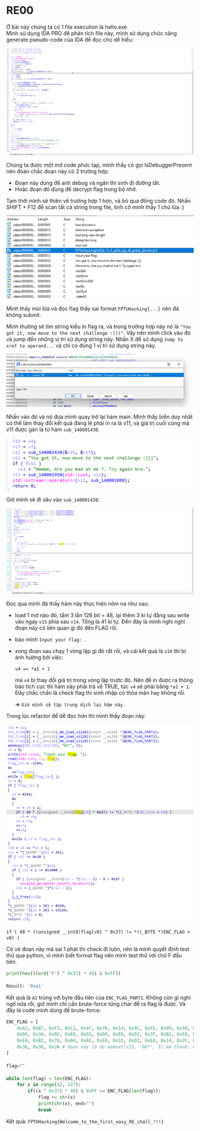 # RE00

Ở bài này chúng ta có 1 file execution là hello.exe  
Mình sử dụng IDA PRO để phân tích file này, mình sử dụng chức năng generate pseudo-code của IDA để đọc cho dễ hiểu:  

![Ảnh code C hàm main](1.png)

Chúng ta được một mớ code phức tạp, mình thấy có gọi IsDebuggerPresent nên đoán chắc đoạn này có 2 trường hợp:  
- Đoạn này dùng để anti debug và ngăn thí sinh đi đường tắt.
- Hoặc đoạn đó dùng để decrypt flag trong bộ nhớ.

Tạm thời mình sẽ thiên về trường hợp 1 hơn, và bỏ qua đống code đó. Nhấn SHIFT + F12 để scan tất cả string trong file, tình cờ mình thấy 1 chú lừa :)

![Ảnh chú lừa](2.png)

Mình thấy mùi lừa và đọc flag thấy sai format `FPTUHacking{...}` nên đã không submit.  

Mình thường sẽ tìm string kiểu in flag ra, và trong trường hợp này nó là `"You got it, now move to the next challenge :)))"`. Vậy nên mình click vào đó và jump đến những vị trí sử dụng string này. Nhấn X để sử dụng `Jump to xref to operand...` và chỉ có đúng 1 vị trí sử dụng string này.

![](3.png)

Nhấn vào đó và nó đưa mình quay trở lại hàm main. Mình thấy biến duy nhất có thể làm thay đổi kết quả đáng lẽ phải in ra là v11, và giá trị cuối cùng mà v11 được gán là từ hàm `sub_140001430`.

![](4.png)


Giờ mình sẽ đi sâu vào `sub_140001430`: 

![](5.png)

Đọc qua mình đã thấy hàm này thực hiện nôm na như sau:  
- load 1 mớ nào đó, tầm 3 lần 128 bit = 48, lại thêm 3 kí tự đằng sau write vào ngay `v15` phía sau `v14`. Tổng là 41 kí tự. Đến đây là mình nghi nghi đoạn này có liên quan gì đó đến FLAG rồi.
- bảo mình `Input your flag: `.
- xong đoạn sau chạy 1 vòng lặp gì đó rất rối, và cái kết quả là `v10` thì bị ảnh hưởng bởi việc:
    ```
    v4 == *a1 + 1
    ```
    mà `v4` bị thay đổi giá trị trong vòng lặp trước đó. Nên để in được ra thông báo tích cực thì hàm này phải trả về TRUE, tức `v4` sẽ phải bằng `*a1 + 1`. Đây chắc chắn là check flag thí sinh nhập có thỏa mãn hay không rồi.

    => `Giờ mình sẽ tập trung dịch lại hàm này.`

Trong lúc refactor để dễ đọc hơn thì mình thấy đoạn này:

![](6.png)

```
if ( 49 * ((unsigned __int8)flag[v8] ^ 0x37) != *((_BYTE *)ENC_FLAG + v8) )
```

Có vẻ đoạn này mà sai 1 phát thì check đi luôn, nên là mình quyết định test thử qua python, vì mình biết format flag nên mình test thử với chữ F đầu tiên.

```Python
print(hex(((ord('F') ^ 0x37) * 49) & 0xFF))

Result: '0xa1'
```

Kết quả là `A1` trùng với byte đầu tiên của `ENC_FLAG_PART1`. Không còn gì nghi ngờ nữa rồi, giờ mình chỉ cần brute-force từng char để ra flag là được. Và đây là code mình dùng để brute-force:

```Python
ENC_FLAG = [
    0xA1, 0xB7, 0xF3, 0xC2, 0x4F, 0x76, 0x14, 0x9C, 0xFE, 0x09, 0x50, 0x8C, 0x60, 0xB2, 0x6B, 0x14,
    0xD8, 0x3A, 0xB2, 0xE8, 0xD3, 0xD8, 0xE8, 0xD3, 0x2F, 0xB2, 0xE8, 0x81, 0xFE, 0x35, 0x04, 0xD3,
    0xE8, 0xB2, 0x76, 0x04, 0xEE, 0xE8, 0x55, 0xD2, 0xE8, 0x14, 0x2F, 0x76, 0x6B, 0x6B, 0xE8, 0x36,
    0x36, 0x36, 0x2A # đoạn này là do memset(v15, "66*", 3) mà thành; ord('6') = 0x36, ord('*') = 0x2A
]

flag=""

while len(flag) < len(ENC_FLAG):
    for x in range(32, 127):
        if((x ^ 0x37) * 49) & 0xFF == ENC_FLAG[len(flag)]:
            flag += chr(x)
            print(chr(x), end="")
            break
```

Kết quả: `FPTUHacking{Welcome_to_the_first_easy_RE_chall_!!!}`
